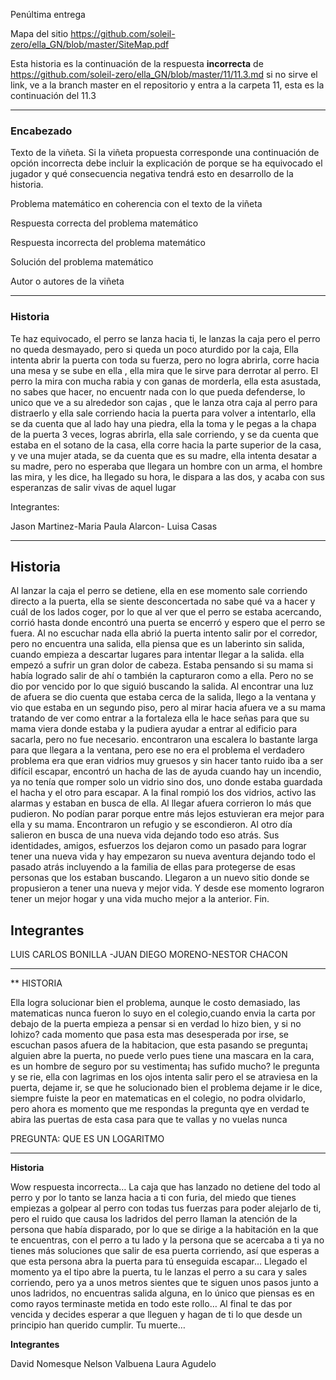 Penúltima entrega 

Mapa del sitio https://github.com/soleil-zero/ella_GN/blob/master/SiteMap.pdf

Esta historia es la continuación de la respuesta **incorrecta** de https://github.com/soleil-zero/ella_GN/blob/master/11/11.3.md si no sirve el link, 
ve a la branch master en el repositorio y entra a la carpeta 11, esta es la continuación del 11.3

**********************************************************************
### Encabezado

Texto de la viñeta. Si la viñeta propuesta corresponde una continuación de opción incorrecta debe incluir la explicación de porque se ha equivocado el jugador y qué consecuencia negativa tendrá esto en desarrollo de la historia.

Problema matemático en coherencia con el texto de la viñeta

Respuesta correcta del problema matemático

Respuesta incorrecta del problema matemático

Solución del problema matemático

Autor o autores de la viñeta
**********************************************************************
### Historia

Te haz equivocado, el perro se lanza hacia ti, le lanzas la caja pero el perro no queda desmayado, pero si queda un poco aturdido por la caja, Ella intenta abrir la puerta con toda su fuerza, pero no logra abrirla, corre hacia una mesa y se sube en ella , ella mira que le sirve para derrotar al perro. El perro la mira con mucha rabia y con ganas de morderla, ella esta asustada, no sabes que hacer, no encuentr nada con lo que pueda defenderse, lo unico que ve a su alrededor son cajas , que le lanza otra caja al perro para distraerlo y ella sale corriendo hacia la puerta para volver a intentarlo, ella se da cuenta que al lado hay una piedra, ella la  toma y le pegas a la chapa de la puerta 3 veces, logras abrirla, ella sale corriendo, y se da cuenta que estaba en el sotano de la casa, ella corre hacia la parte superior de la casa, y ve una mujer atada, se da cuenta que es su madre, ella intenta desatar a su madre, pero no esperaba que llegara un hombre con un arma, el hombre las mira, y les dice, ha llegado su hora, le dispara a las dos, y acaba con sus esperanzas de salir vivas de aquel lugar

Integrantes:

Jason Martinez-Maria Paula Alarcon- Luisa Casas
**********************************************************************************
##  Historia 

Al lanzar la caja el perro se detiene, ella en ese momento sale corriendo directo a la puerta, ella se siente desconcertada no sabe qué va a hacer y cuál de los lados coger, por lo que al ver que el perro se estaba acercando, corrió hasta donde encontró una puerta se encerró y espero que el perro se fuera. Al no escuchar nada ella abrió la puerta intento salir por el corredor, pero no encuentra una salida, ella piensa que es un laberinto sin salida, cuando empieza a descartar lugares para intentar llegar a la salida. ella empezó a sufrir un gran dolor de cabeza. Estaba pensando si su mama si había logrado salir de ahí o también la capturaron como a ella. Pero no se dio por vencido por lo que siguió buscando la salida. Al encontrar una luz de afuera se dio cuenta que estaba cerca de la salida, llego a la ventana y vio que estaba en un segundo piso, pero al mirar hacia afuera ve a su mama tratando de ver como entrar a la fortaleza ella le hace señas para que su mama viera donde estaba y la pudiera ayudar a entrar al edificio para sacarla, pero no fue necesario. encontraron una escalera lo bastante larga para que llegara a la ventana, pero ese no era el problema el verdadero problema era que eran vidrios muy gruesos y sin hacer tanto ruido iba a ser difícil escapar, encontró un hacha de las de ayuda cuando hay un incendio, ya no tenía que romper solo un vidrio sino dos, uno donde estaba guardada el hacha y el otro para escapar. A la final rompió los dos vidrios, activo las alarmas y estaban en busca de ella. Al llegar afuera corrieron lo más que pudieron. No podían parar porque entre más lejos estuvieran era mejor para ella y su mama. Encontraron un refugio y se escondieron. Al otro día salieron en busca de una nueva vida dejando todo eso atrás. Sus identidades, amigos, esfuerzos los dejaron como un pasado para lograr tener una nueva vida y hay empezaron su nueva aventura dejando todo el pasado atrás incluyendo a la familia de ellas para protegerse de esas personas que los estaban buscando. Llegaron a un nuevo sitio donde se propusieron a tener una nueva y mejor vida. Y desde ese momento lograron tener un mejor hogar y una vida mucho mejor a la anterior.
Fin.

## Integrantes

LUIS CARLOS BONILLA -JUAN DIEGO MORENO-NESTOR CHACON

***************************************************************************************

** HISTORIA

Ella logra solucionar bien el problema, aunque le costo demasiado, las matematicas nunca fueron lo suyo en el colegio,cuando envia la carta por debajo de la puerta empieza a pensar si en verdad lo hizo bien, y si no lohizo? cada momento que pasa esta mas desesperada por irse, se escuchan pasos afuera de la habitacion, que esta pasando se pregunta¡ alguien abre la puerta, no puede verlo pues tiene una mascara en la cara, es un hombre de seguro por su vestimenta¡ has sufido mucho? le pregunta y se rie, ella con lagrimas en los ojos intenta salir pero el se atraviesa en la puerta, dejame ir, se que he solucionado bien el problema dejame ir le dice, siempre fuiste la peor en matematicas en el colegio, no podra olvidarlo, pero ahora es momento que me respondas la pregunta qye en verdad te abira las puertas de esta casa para que te vallas y no vuelas nunca

PREGUNTA: QUE ES UN LOGARITMO

*********************************************************
**Historia**

Wow respuesta incorrecta… La caja que has lanzado no detiene del todo al perro y por lo tanto se lanza hacia a ti con furia, del miedo que tienes empiezas a golpear al perro con todas tus fuerzas para poder alejarlo de ti, pero el ruido que causa los ladridos del perro llaman la atención de la persona que había disparado, por lo que se dirige a la habitación en la que te encuentras, con el perro a tu lado y la persona que se acercaba a ti ya no tienes más soluciones que salir de esa puerta corriendo, así que esperas a que esta persona abra la puerta para tú enseguida escapar… Llegado el momento ya el tipo abre la puerta, tu le lanzas el perro a su cara y sales corriendo, pero ya a unos metros sientes que te siguen unos pasos junto a unos ladridos, no encuentras salida alguna, en lo único que piensas es en como rayos terminaste metida en todo este rollo… Al final te das por vencida y decides esperar a que lleguen y hagan de ti lo que desde un principio han querido cumplir. Tu muerte…

**Integrantes**

David Nomesque
Nelson Valbuena
Laura Agudelo
